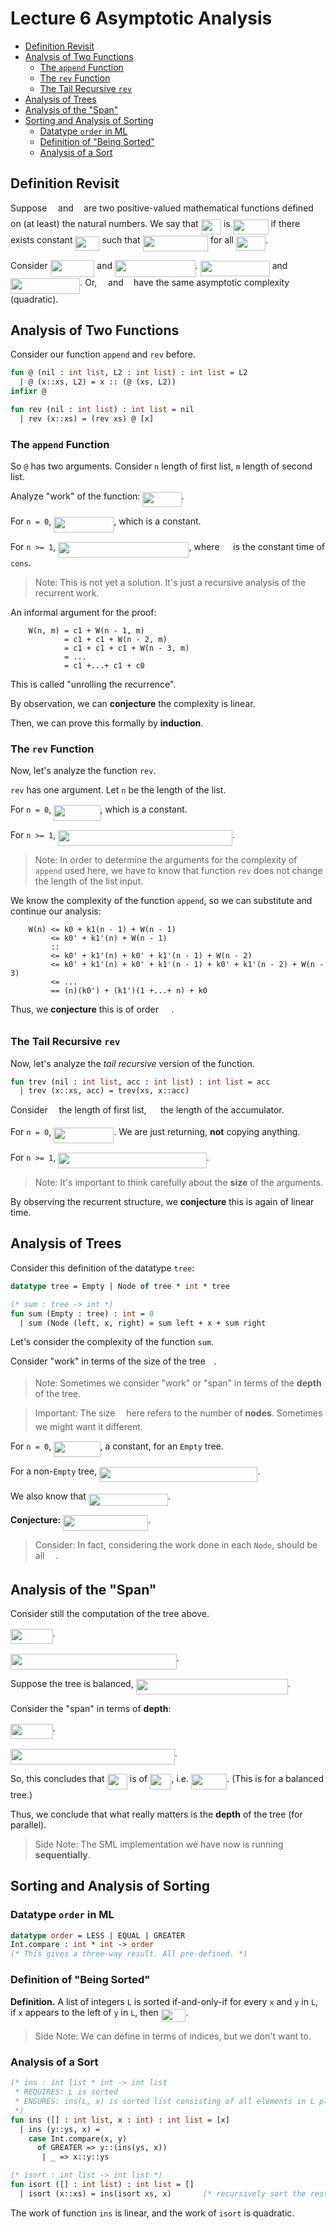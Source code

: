 # Lecture 6 Asymptotic Analysis

<!-- START doctoc generated TOC please keep comment here to allow auto update -->
<!-- DON'T EDIT THIS SECTION, INSTEAD RE-RUN doctoc TO UPDATE -->


- [Definition Revisit](#definition-revisit)
- [Analysis of Two Functions](#analysis-of-two-functions)
  - [The `append` Function](#the-append-function)
  - [The `rev` Function](#the-rev-function)
  - [The Tail Recursive `rev`](#the-tail-recursive-rev)
- [Analysis of Trees](#analysis-of-trees)
- [Analysis of the "Span"](#analysis-of-the-span)
- [Sorting and Analysis of Sorting](#sorting-and-analysis-of-sorting)
  - [Datatype `order` in ML](#datatype-order-in-ml)
  - [Definition of "Being Sorted"](#definition-of-being-sorted)
  - [Analysis of a Sort](#analysis-of-a-sort)

<!-- END doctoc generated TOC please keep comment here to allow auto update -->

## Definition Revisit

Suppose <img src="https://rawgit.com/SAMFYB/FP-150-Notebook/master/svgs/190083ef7a1625fbc75f243cffb9c96d.svg?invert_in_darkmode" align=middle width=9.8175pt height=22.83138pt/> and <img src="https://rawgit.com/SAMFYB/FP-150-Notebook/master/svgs/3cf4fbd05970446973fc3d9fa3fe3c41.svg?invert_in_darkmode" align=middle width=8.43051pt height=14.15535pt/> are two positive-valued mathematical functions defined on (at least) the natural numbers. We say that <img src="https://rawgit.com/SAMFYB/FP-150-Notebook/master/svgs/3d425a215e8eeb2a056f553633aaae4a.svg?invert_in_darkmode" align=middle width=32.469855pt height=24.6576pt/> is <img src="https://rawgit.com/SAMFYB/FP-150-Notebook/master/svgs/5e264321b62240fe80d33a9a9e73f1ca.svg?invert_in_darkmode" align=middle width=56.86362pt height=24.6576pt/> if there exists constant <img src="https://rawgit.com/SAMFYB/FP-150-Notebook/master/svgs/a7fbe5b54077f34262525434e4dc1090.svg?invert_in_darkmode" align=middle width=39.077115pt height=22.64856pt/> such that <img src="https://rawgit.com/SAMFYB/FP-150-Notebook/master/svgs/30bc9e98106ed295eed7f2b91fc70f9e.svg?invert_in_darkmode" align=middle width=104.45589pt height=24.6576pt/> for all <img src="https://rawgit.com/SAMFYB/FP-150-Notebook/master/svgs/351d843943797c7cd25c7ce8abdcea2a.svg?invert_in_darkmode" align=middle width=46.784595pt height=22.46574pt/>.

Consider <img src="https://rawgit.com/SAMFYB/FP-150-Notebook/master/svgs/337a108f34c35f02fb3480e42674ca42.svg?invert_in_darkmode" align=middle width=70.80678pt height=26.76201pt/> and <img src="https://rawgit.com/SAMFYB/FP-150-Notebook/master/svgs/6de708801d3679602277074ec752159b.svg?invert_in_darkmode" align=middle width=128.510085pt height=26.76201pt/>. <img src="https://rawgit.com/SAMFYB/FP-150-Notebook/master/svgs/603fd07165a17c7ad477e730ecd866b4.svg?invert_in_darkmode" align=middle width=111.25092pt height=24.6576pt/> and <img src="https://rawgit.com/SAMFYB/FP-150-Notebook/master/svgs/aaff3c7903924cee364c08d7a4b5c947.svg?invert_in_darkmode" align=middle width=111.25092pt height=24.6576pt/>. Or, <img src="https://rawgit.com/SAMFYB/FP-150-Notebook/master/svgs/190083ef7a1625fbc75f243cffb9c96d.svg?invert_in_darkmode" align=middle width=9.8175pt height=22.83138pt/> and <img src="https://rawgit.com/SAMFYB/FP-150-Notebook/master/svgs/3cf4fbd05970446973fc3d9fa3fe3c41.svg?invert_in_darkmode" align=middle width=8.43051pt height=14.15535pt/> have the same asymptotic complexity (quadratic).

## Analysis of Two Functions

Consider our function `append` and `rev` before.

```SML
fun @ (nil : int list, L2 : int list) : int list = L2
  | @ (x::xs, L2) = x :: (@ (xs, L2))
infixr @

fun rev (nil : int list) : int list = nil
  | rev (x::xs) = (rev xs) @ [x]
```

### The `append` Function

So `@` has two arguments. Consider `n` length of first list, `m` length of second list.

Analyze "work" of the function: <img src="https://rawgit.com/SAMFYB/FP-150-Notebook/master/svgs/1a0256f96451d8b12fa5a64f0b254178.svg?invert_in_darkmode" align=middle width=62.199555pt height=24.6576pt/>.

For `n = 0`, <img src="https://rawgit.com/SAMFYB/FP-150-Notebook/master/svgs/4254a7fee1ae66eeb746ebc9a500df37.svg?invert_in_darkmode" align=middle width=96.13593pt height=24.6576pt/>, which is a constant.

For `n >= 1`, <img src="https://rawgit.com/SAMFYB/FP-150-Notebook/master/svgs/73153338382bc11f76e53b218fa67547.svg?invert_in_darkmode" align=middle width=209.206305pt height=24.6576pt/>, where <img src="https://rawgit.com/SAMFYB/FP-150-Notebook/master/svgs/988584bba6844388f07ea45b7132f61c.svg?invert_in_darkmode" align=middle width=13.666455pt height=14.15535pt/> is the constant time of `cons`.

> Note: This is not yet a solution. It's just a recursive analysis of the recurrent work.

An informal argument for the proof:

```
    W(n, m) = c1 + W(n - 1, m)
            = c1 + c1 + W(n - 2, m)
            = c1 + c1 + c1 + W(n - 3, m)
            = ...
            = c1 +...+ c1 + c0
```

This is called "unrolling the recurrence".

By observation, we can __conjecture__ the complexity is linear.

Then, we can prove this formally by __induction__.

### The `rev` Function

Now, let's analyze the function `rev`.

`rev` has one argument. Let `n` be the length of the list.

For `n = 0`, <img src="https://rawgit.com/SAMFYB/FP-150-Notebook/master/svgs/e3f23706bb66633b8a71bd8460c1f650.svg?invert_in_darkmode" align=middle width=74.397015pt height=24.6576pt/>, which is a constant.

For `n >= 1`, <img src="https://rawgit.com/SAMFYB/FP-150-Notebook/master/svgs/1ecc390c60f43813584ce33525117b0b.svg?invert_in_darkmode" align=middle width=278.745555pt height=24.6576pt/>.

> Note: In order to determine the arguments for the complexity of `append` used here, we have to know that function `rev` does not change the length of the list input.

We know the complexity of the function `append`, so we can substitute and continue our analysis:

```
    W(n) <= k0 + k1(n - 1) + W(n - 1)
         <= k0' + k1'(n) + W(n - 1)
         ::
         <= k0' + k1'(n) + k0' + k1'(n - 1) + W(n - 2)
         <= k0' + k1'(n) + k0' + k1'(n - 1) + k0' + k1'(n - 2) + W(n - 3)
         <= ...
         == (n)(k0') + (k1')(1 +...+ n) + k0
```

Thus, we __conjecture__ this is of order <img src="https://rawgit.com/SAMFYB/FP-150-Notebook/master/svgs/021273d50c6ff03efebda428e9e42d77.svg?invert_in_darkmode" align=middle width=16.41948pt height=26.76201pt/>.

### The Tail Recursive `rev`

Now, let's analyze the *tail recursive* version of the function.

```SML
fun trev (nil : int list, acc : int list) : int list = acc
  | trev (x::xs, acc) = trev(xs, x::acc)
```

Consider <img src="https://rawgit.com/SAMFYB/FP-150-Notebook/master/svgs/55a049b8f161ae7cfeb0197d75aff967.svg?invert_in_darkmode" align=middle width=9.867pt height=14.15535pt/> the length of first list, <img src="https://rawgit.com/SAMFYB/FP-150-Notebook/master/svgs/0e51a2dede42189d77627c4d742822c3.svg?invert_in_darkmode" align=middle width=14.43321pt height=14.15535pt/> the length of the accumulator.

For `n = 0`, <img src="https://rawgit.com/SAMFYB/FP-150-Notebook/master/svgs/4254a7fee1ae66eeb746ebc9a500df37.svg?invert_in_darkmode" align=middle width=96.13593pt height=24.6576pt/>. We are just returning, __not__ copying anything.

For `n >= 1`, <img src="https://rawgit.com/SAMFYB/FP-150-Notebook/master/svgs/f2b9e088938cc0beed3bf71344d35575.svg?invert_in_darkmode" align=middle width=237.517005pt height=24.6576pt/>.

> Note: It's important to think carefully about the __size__ of the arguments.

By observing the recurrent structure, we __conjecture__ this is again of linear time.

## Analysis of Trees

Consider this definition of the datatype `tree`:

```SML
datatype tree = Empty | Node of tree * int * tree

(* sum : tree -> int *)
fun sum (Empty : tree) : int = 0
  | sum (Node (left, x, right) = sum left + x + sum right
```

Let's consider the complexity of the function `sum`.

Consider "work" in terms of the size of the tree <img src="https://rawgit.com/SAMFYB/FP-150-Notebook/master/svgs/55a049b8f161ae7cfeb0197d75aff967.svg?invert_in_darkmode" align=middle width=9.867pt height=14.15535pt/>.

> Note: Sometimes we consider "work" or "span" in terms of the __depth__ of the tree.

> Important: The size <img src="https://rawgit.com/SAMFYB/FP-150-Notebook/master/svgs/55a049b8f161ae7cfeb0197d75aff967.svg?invert_in_darkmode" align=middle width=9.867pt height=14.15535pt/> here refers to the number of __nodes__. Sometimes we might want it different.

For `n = 0`, <img src="https://rawgit.com/SAMFYB/FP-150-Notebook/master/svgs/e3f23706bb66633b8a71bd8460c1f650.svg?invert_in_darkmode" align=middle width=74.397015pt height=24.6576pt/>, a constant, for an `Empty` tree.

For a non-`Empty` tree, <img src="https://rawgit.com/SAMFYB/FP-150-Notebook/master/svgs/5d609be6cda20e20d5ecee776e348864.svg?invert_in_darkmode" align=middle width=253.335555pt height=24.6576pt/>.

We also know that <img src="https://rawgit.com/SAMFYB/FP-150-Notebook/master/svgs/ce43541aa5d2e3c25f54d1ee14ab55c7.svg?invert_in_darkmode" align=middle width=126.97575pt height=19.17828pt/>.

__Conjecture:__ <img src="https://rawgit.com/SAMFYB/FP-150-Notebook/master/svgs/1501eddc53532a2bb87564a1eec93b1e.svg?invert_in_darkmode" align=middle width=136.073025pt height=24.6576pt/>.

> Consider: In fact, considering the work done in each `Node`, should be all <img src="https://rawgit.com/SAMFYB/FP-150-Notebook/master/svgs/988584bba6844388f07ea45b7132f61c.svg?invert_in_darkmode" align=middle width=13.666455pt height=14.15535pt/>.

## Analysis of the "Span"

Consider still the computation of the tree above.

<img src="https://rawgit.com/SAMFYB/FP-150-Notebook/master/svgs/e09948137632be309ba9e5a3a7d6722a.svg?invert_in_darkmode" align=middle width=67.61601pt height=24.6576pt/>.

<img src="https://rawgit.com/SAMFYB/FP-150-Notebook/master/svgs/90bcd30653cc6d0790e385725ffcfcc7.svg?invert_in_darkmode" align=middle width=265.510905pt height=24.6576pt/>.

Suppose the tree is balanced, <img src="https://rawgit.com/SAMFYB/FP-150-Notebook/master/svgs/c4e4e927bb3247f67cf99778ed414e60.svg?invert_in_darkmode" align=middle width=243.021405pt height=24.6576pt/>.

Consider the "span" in terms of __depth__:

<img src="https://rawgit.com/SAMFYB/FP-150-Notebook/master/svgs/e09948137632be309ba9e5a3a7d6722a.svg?invert_in_darkmode" align=middle width=67.61601pt height=24.6576pt/>.

<img src="https://rawgit.com/SAMFYB/FP-150-Notebook/master/svgs/207d0e7c4b0668fe33a66389dae048e0.svg?invert_in_darkmode" align=middle width=262.832955pt height=24.6576pt/>.

So, this concludes that <img src="https://rawgit.com/SAMFYB/FP-150-Notebook/master/svgs/2cc80bc29f62fb6d515b2a658607d1c1.svg?invert_in_darkmode" align=middle width=32.368875pt height=24.6576pt/> is of <img src="https://rawgit.com/SAMFYB/FP-150-Notebook/master/svgs/740010a0c1bf39b159892c43824d4144.svg?invert_in_darkmode" align=middle width=34.33683pt height=24.6576pt/>, i.e. <img src="https://rawgit.com/SAMFYB/FP-150-Notebook/master/svgs/a1c8c40a7a2b24c00df91cd27124a705.svg?invert_in_darkmode" align=middle width=57.27447pt height=24.6576pt/>. (This is for a balanced tree.)

Thus, we conclude that what really matters is the __depth__ of the tree (for parallel).

> Side Note: The SML implementation we have now is running __sequentially__.

## Sorting and Analysis of Sorting

### Datatype `order` in ML

```SML
datatype order = LESS | EQUAL | GREATER
Int.compare : int * int -> order
(* This gives a three-way result. All pre-defined. *)
```

### Definition of "Being Sorted"

__Definition.__ A list of integers `L` is sorted if-and-only-if for every `x` and `y` in `L`, if `x` appears to the left of `y` in `L`, then <img src="https://rawgit.com/SAMFYB/FP-150-Notebook/master/svgs/b743b5e90c45d43e5edaf518e095a6f3.svg?invert_in_darkmode" align=middle width=39.961845pt height=20.9088pt/>.

> Side Note: We can define in terms of indices, but we don't want to.

### Analysis of a Sort

```SML
(* ins : int list * int -> int list
 * REQUIRES: L is sorted
 * ENSURES: ins(L, x) is sorted list consisting of all elements in L plus x
 *)
fun ins ([] : int list, x : int) : int list = [x]
  | ins (y::ys, x) =
    case Int.compare(x, y)
      of GREATER => y::(ins(ys, x))
       | _ => x::y::ys

(* isort : int list -> int list *)
fun isort ([] : int list) : int list = []
  | isort (x::xs) = ins(isort xs, x)       (* recursively sort the rest, then insert x *)
```

The work of function `ins` is linear, and the work of `isort` is quadratic.

